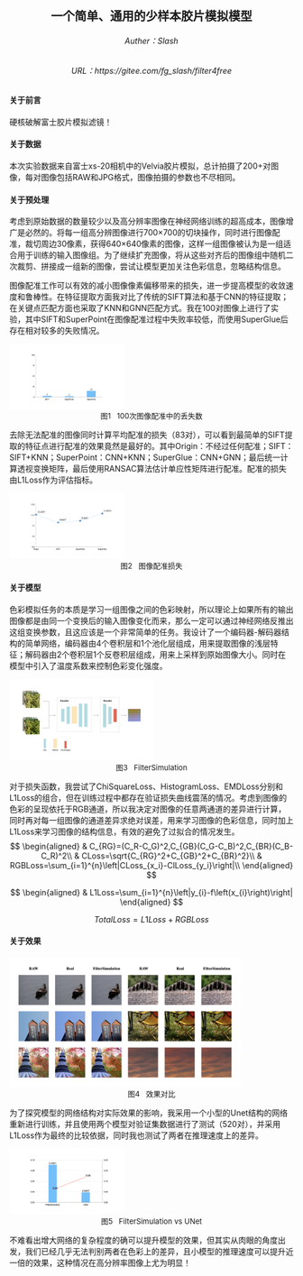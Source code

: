 <center><h2>一个简单、通用的少样本胶片模拟模型</h2></center>

<center><h6>Auther：Slash</h6></center>

<center><h6>URL：https://gitee.com/fg_slash/filter4free</h6></center>

#### 关于前言

硬核破解富士胶片模拟滤镜！

#### 关于数据

本次实验数据来自富士xs-20相机中的Velvia胶片模拟，总计拍摄了200+对图像，每对图像包括RAW和JPG格式，图像拍摄的参数也不尽相同。

#### 关于预处理

考虑到原始数据的数量较少以及高分辨率图像在神经网络训练的超高成本，图像增广是必然的。将每一组高分辨图像进行700×700的切块操作，同时进行图像配准，裁切周边30像素，获得640×640像素的图像，这样一组图像被认为是一组适合用于训练的输入图像组。为了继续扩充图像，将从这些对齐后的图像组中随机二次裁剪、拼接成一组新的图像，尝试让模型更加关注色彩信息，忽略结构信息。

图像配准工作可以有效的减小图像像素偏移带来的损失，进一步提高模型的收敛速度和鲁棒性。在特征提取方面我对比了传统的SIFT算法和基于CNN的特征提取；在关键点匹配方面也采取了KNN和GNN匹配方式。我在100对图像上进行了实验，其中SIFT和SuperPoint在图像配准过程中失败率较低，而使用SuperGlue后存在相对较多的失败情况。

<img src="src/特征点计算.png" alt="特征点计算" style="zoom: 20%;" />

<center><font size="2">图1&nbsp;&nbsp;&nbsp;100次图像配准中的丢失数</font> </center>

去除无法配准的图像同时计算平均配准的损失（83对），可以看到最简单的SIFT提取的特征点进行配准的效果竟然是最好的。其中Origin：不经过任何配准；SIFT：SIFT+KNN；SuperPoint：CNN+KNN；SuperGlue：CNN+GNN；最后统一计算透视变换矩阵，最后使用RANSAC算法估计单应性矩阵进行配准。配准的损失由L1Loss作为评估指标。

<img src="src/配准损失.png" alt="配准损失" style="zoom: 20%;" />

<center><font size="2">图2&nbsp;&nbsp;&nbsp;图像配准损失</font> </center>

#### 关于模型

色彩模拟任务的本质是学习一组图像之间的色彩映射，所以理论上如果所有的输出图像都是由同一个变换后的输入图像变化而来，那么一定可以通过神经网络反推出这组变换参数，且这应该是一个非常简单的任务。我设计了一个编码器-解码器结构的简单网络，编码器由4个卷积层和1个池化层组成，用来提取图像的浅层特征；解码器由2个卷积层1个反卷积层组成，用来上采样到原始图像大小。同时在模型中引入了温度系数来控制色彩变化强度。

<img src="src/模型架构.png" alt="模型架构" style="zoom: 25%;" />

<center><font size="2">图3&nbsp;&nbsp;&nbsp;FilterSimulation</font> </center>

对于损失函数，我尝试了ChiSquareLoss、HistogramLoss、EMDLoss分别和L1Loss的组合，但在训练过程中都存在验证损失曲线震荡的情况。考虑到图像的色彩的呈现依托于RGB通道，所以我决定对图像的任意两通道的差异进行计算，同时再对每一组图像的通道差异求绝对误差，用来学习图像的色彩信息，同时加上L1Loss来学习图像的结构信息，有效的避免了过拟合的情况发生。
$$
\begin{aligned}
& C_{RG}=(C_R-C_G)^2,C_{GB}(C_G-C_B)^2,C_{BR}(C_B-C_R)^2\\
& CLoss=\sqrt{C_{RG}^2+C_{GB}^2+C_{BR}^2}\\
& RGBLoss=\sum_{i=1}^{n}\left|CLoss_{x_i}-ClLoss_{y_i}\right|\\
\end{aligned}
$$

$$
\begin{aligned}
& L1Loss=\sum_{i=1}^{n}\left|y_{i}-f\left(x_{i}\right)\right|
\end{aligned}
$$

$$
TotalLoss=L1Loss+RGBLoss
$$

#### 关于效果

<img src="src/模型效果.png" alt="模型效果" style="zoom: 40%;" />

<center><font size="2">图4&nbsp;&nbsp;&nbsp;效果对比</font> </center>

为了探究模型的网络结构对实际效果的影响，我采用一个小型的Unet结构的网络重新进行训练，并且使用两个模型对验证集数据进行了测试（520对），并采用L1Loss作为最终的比较依据，同时我也测试了两者在推理速度上的差异。

<img src="src/模型比较.png" alt="模型比较" style="zoom: 20%;" />

<center><font size="2">图5&nbsp;&nbsp;&nbsp;FilterSimulation&nbsp;vs&nbsp;UNet</font> </center>

不难看出增大网络的复杂程度的确可以提升模型的效果，但其实从肉眼的角度出发，我们已经几乎无法判别两者在色彩上的差异，且小模型的推理速度可以提升近一倍的效果，这种情况在高分辨率图像上尤为明显！
